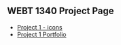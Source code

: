 ## WEBT 1340 Project Page

<ul>
     <li><a href="project1/icons2.ai">Project 1 - icons</a></li>
     <li><a href="project1/Portfolio.ai">Project 1 Portfolio</a></li>

</ul>



